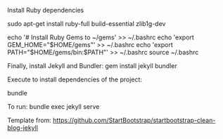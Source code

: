 Install Ruby dependencies

sudo apt-get install ruby-full build-essential zlib1g-dev

echo '# Install Ruby Gems to ~/gems' >> ~/.bashrc
echo 'export GEM_HOME="$HOME/gems"' >> ~/.bashrc
echo 'export PATH="$HOME/gems/bin:$PATH"' >> ~/.bashrc
source ~/.bashrc


Finally, install Jekyll and Bundler:
gem install jekyll bundler


Execute to install dependencies of the project:

bundle 

To run:
bundle exec jekyll serve


Template from: https://github.com/StartBootstrap/startbootstrap-clean-blog-jekyll